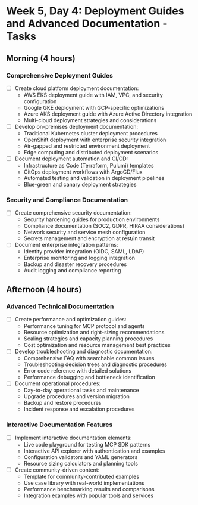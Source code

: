 # Week 5, Day 4: Deployment Guides and Advanced Documentation - Tasks

## Morning (4 hours)
### Comprehensive Deployment Guides
- [ ] Create cloud platform deployment documentation:
  - AWS EKS deployment guide with IAM, VPC, and security configuration
  - Google GKE deployment with GCP-specific optimizations
  - Azure AKS deployment guide with Azure Active Directory integration
  - Multi-cloud deployment strategies and considerations
- [ ] Develop on-premises deployment documentation:
  - Traditional Kubernetes cluster deployment procedures
  - OpenShift deployment with enterprise security integration
  - Air-gapped and restricted environment deployment
  - Edge computing and distributed deployment scenarios
- [ ] Document deployment automation and CI/CD:
  - Infrastructure as Code (Terraform, Pulumi) templates
  - GitOps deployment workflows with ArgoCD/Flux
  - Automated testing and validation in deployment pipelines
  - Blue-green and canary deployment strategies

### Security and Compliance Documentation
- [ ] Create comprehensive security documentation:
  - Security hardening guides for production environments
  - Compliance documentation (SOC2, GDPR, HIPAA considerations)
  - Network security and service mesh configuration
  - Secrets management and encryption at rest/in transit
- [ ] Document enterprise integration patterns:
  - Identity provider integration (OIDC, SAML, LDAP)
  - Enterprise monitoring and logging integration
  - Backup and disaster recovery procedures
  - Audit logging and compliance reporting

## Afternoon (4 hours)
### Advanced Technical Documentation
- [ ] Create performance and optimization guides:
  - Performance tuning for MCP protocol and agents
  - Resource optimization and right-sizing recommendations
  - Scaling strategies and capacity planning procedures
  - Cost optimization and resource management best practices
- [ ] Develop troubleshooting and diagnostic documentation:
  - Comprehensive FAQ with searchable common issues
  - Troubleshooting decision trees and diagnostic procedures
  - Error code reference with detailed solutions
  - Performance debugging and bottleneck identification
- [ ] Document operational procedures:
  - Day-to-day operational tasks and maintenance
  - Upgrade procedures and version migration
  - Backup and restore procedures
  - Incident response and escalation procedures

### Interactive Documentation Features
- [ ] Implement interactive documentation elements:
  - Live code playground for testing MCP SDK patterns
  - Interactive API explorer with authentication and examples
  - Configuration validators and YAML generators
  - Resource sizing calculators and planning tools
- [ ] Create community-driven content:
  - Template for community-contributed examples
  - Use case library with real-world implementations
  - Performance benchmarking results and comparisons
  - Integration examples with popular tools and services